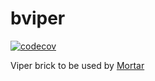 # bviper

[![codecov](https://codecov.io/gh/go-masonry/bviper/branch/master/graph/badge.svg)](https://codecov.io/gh/go-masonry/bviper)

Viper brick to be used by [Mortar](https://github.com/go-masonry/mortar)
